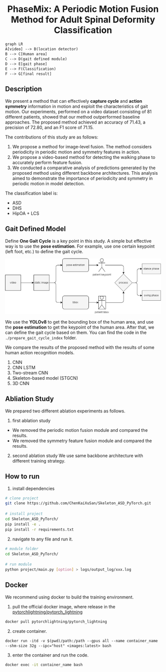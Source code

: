 <div align="center">    
 
# PhaseMix: A Periodic Motion Fusion Method for Adult Spinal Deformity Classification
  
<!--
ARXIV   
[![Paper](http://img.shields.io/badge/arxiv-math.co:1480.1111-B31B1B.svg)](https://www.nature.com/articles/nature14539)
-->
<!-- ![CI testing](https://github.com/PyTorchLightning/deep-learning-project-template/workflows/CI%20testing/badge.svg?branch=master&event=push) -->

<!--  
Conference   
-->
</div>
 
``` mermaid
graph LR
A[video] --> B(location detector)
B --> C[Human area]
C --> D(gait defined module)
D --> E[gait phase]
E --> F(Classification)
F --> G[final result]
```

## Description

We present a method that can effectively **capture cycle** and **action symmetry** information in motion and exploit the characteristics of gait motion.
Our experiments, performed on a video dataset consisting of 81 different patients, showed that our method outperformed baseline approaches. 
The proposed method achieved an accuracy of 71.43, a precision of 72.80, and an F1 score of 71.15.

The contributions of this study are as follows:

1. We propose a method for image-level fusion. The method considers periodicity in periodic motion and symmetry features in action.
2. We propose a video-based method for detecting the walking phase to accurately perform feature fusion.
3. We conducted a comparative analysis of predictions generated by the proposed method using different backbone architectures. This analysis aimed to demonstrate the importance of periodicity and symmetry in periodic motion in model detection.

The classification label is:

- ASD
- DHS
- HipOA + LCS

## Gait Defined Model

Define **One Gait Cycle** is a key point in this study.
A simple but effective way is to use the **pose estimation**.
For example, use one certain keypoint (left foot, etc.) to define the gait cycle.

![define one gait cycle](images/gait_cycle.png)

We use the **YOLOv8** to get the bounding box of the human area, and use the **pose estimation** to get the keypoint of the human area.
After that, we can define the gait cycle based on them.
You can find the code in the `./prepare_gait_cycle_index` folder.

We compare the results of the proposed method with the results of some human action recognition models.
1. CNN 
2. CNN LSTM 
3. Two-stream CNN
4. Skeleton-based model (STGCN)
5. 3D CNN 

## Abliation Study 

We prepared two different ablation experiments as follows.
1. first ablation study
- We removed the periodic motion fusion module and compared the results.
- We removed the symmetry feature fusion module and compared the results.

2. second ablation study
We use same backbone architecture with different training strategy.


## How to run

1. install dependencies

``` bash
# clone project   
git clone https://github.com/ChenKaiXuSan/Skeleton_ASD_PyTorch.git

# install project   
cd Skeleton_ASD_PyTorch/ 
pip install -e .   
pip install -r requirements.txt
```

2. navigate to any file and run it.

```bash
# module folder
cd Skeleton_ASD_PyTorch/

# run module 
python project/main.py [option] > logs/output_log/xxx.log 
```

## Docker  

We recommend using docker to build the training environment.

1. pull the official docker image, where release in the [pytorchlightning/pytorch_lightning](https://hub.docker.com/r/pytorchlightning/pytorch_lightning)

``` bash  
docker pull pytorchlightning/pytorch_lightning
```

2. create container.

``` bach  
docker run -itd -v $(pwd)/path:/path --gpus all --name container_name --shm-size 32g --ipc="host" <images:latest> bash 

```

3. enter the container and run the code.

``` bash  
docker exec -it container_name bash
```

<!-- 
## Citation

```
@article{YourName,
  title={Your Title},
  author={Your team},
  journal={Location},
  year={Year}
}
``` -->
